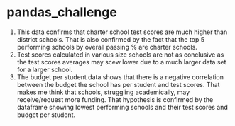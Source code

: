 # pandas_challenge
1. This data confirms that charter school test scores are much higher than district schools. That is also confirmed by the fact that the top 5 performing schools by overall passing % are charter schools.
2. Test scores calculated in various size schools are not as conclusive as the test scores averages may scew lower due to a much larger data set for a larger school.
3. The budget per student data shows that there is a negative correlation between the budget the school has per student and test scores. That makes me think that schools, struggling academically, may receive/request more funding. That hypothesis is confirmed by the dataframe showing lowest performing schools and their test scores and budget per student.
